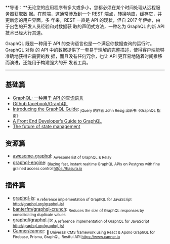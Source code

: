 **导语：**无论您的应用程序有多大或多小，您都必须在某个时间处理从远程服务器获取数
据。在前端，这通常涉及到一个 REST 端点，转换响应，缓存它，并更新您的用户界面。多
年来，REST 一直是 API 的现状，但自 2017 年伊始，由于出色的开发人员经验和对数据获
取的声明式方法，一种名为 GraphQL 的新 API 技术已经大行其道。

GraphQL 既是一种用于 API 的查询语言也是一个满足你数据查询的运行时。 GraphQL 对你
的 API 中的数据提供了一套易于理解的完整描述，使得客户端能够准确地获得它需要的数
据，而且没有任何冗余，也让 API 更容易地随着时间推移而演进，还能用于构建强大的开
发者工具。

---

## 基础篇

* [GraphQL: 一种用于 API 的查询语言](https://graphql.cn/)
* [Github facebook/GraphQL](https://github.com/facebook/graphql)
* [Introducing the GraphQL Guide](https://blog.graphql.guide/introducing-the-graphql-guide-11a5ae48628a):
  <sub>jQuery 的作者 John Resig 出新书《GraphQL 指南》</sub>
* [A Front End Developer’s Guide to GraphQL](https://css-tricks.com/front-end-developers-guide-graphql/)
* [The future of state management](https://dev-blog.apollodata.com/the-future-of-state-management-dd410864cae2)

## 资源篇

* [awesome-graphql](https://github.com/chentsulin/awesome-graphql): <sub>Awesome
  list of GraphQL & Relay</sub>
* [graphql-engine](https://github.com/hasura/graphql-engine): <sub>Blazing fast,
  instant realtime GraphQL APIs on Postgres with fine grained access control
  https://hasura.io</sub>

## 插件篇

* [graphql-js](https://github.com/graphql/graphql-js): <sub>A reference
  implementation of GraphQL for JavaScript http://graphql.org/graphql-js/</sub>
* [banterfm/graphql-crunch](https://github.com/banterfm/graphql-crunch):
  <sub>Reduces the size of GraphQL responses by consolidating duplicate
  values</sub>
* [graphql/graphql-js](https://github.com/graphql/graphql-js): <sub>A reference
  implementation of GraphQL for JavaScript http://graphql.org/graphql-js/</sub>
* [Canner/canner](https://github.com/Canner/canner): <sub>📡 Universal CMS
  framework using React & Apollo GraphQL for Firebase, Prisma, GraphQL, Restful
  API https://www.canner.io</sub>
